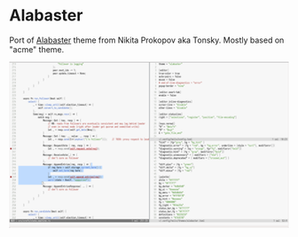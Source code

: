 Alabaster
=========

Port of [Alabaster](https://github.com/tonsky/vscode-theme-alabaster) theme from Nikita Prokopov aka Tonsky.
Mostly based on "acme" theme.

![Screenshot](https://raw.githubusercontent.com/beebeeep/helix-alabaster/master/screenshot.png)
